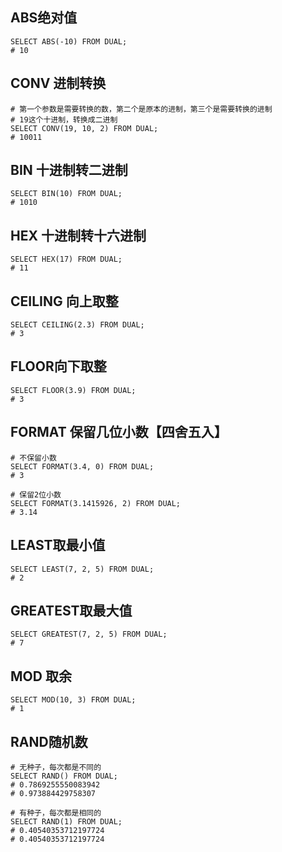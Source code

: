 ## ABS绝对值

```mysql
SELECT ABS(-10) FROM DUAL;
# 10
```



## CONV 进制转换

```mysql
# 第一个参数是需要转换的数，第二个是原本的进制，第三个是需要转换的进制
# 19这个十进制，转换成二进制
SELECT CONV(19, 10, 2) FROM DUAL;
# 10011
```



## BIN 十进制转二进制

```mysql
SELECT BIN(10) FROM DUAL;
# 1010
```



## HEX 十进制转十六进制

```mysql
SELECT HEX(17) FROM DUAL;
# 11
```




## CEILING 向上取整

```mysql
SELECT CEILING(2.3) FROM DUAL;
# 3
```



## FLOOR向下取整

```mysql
SELECT FLOOR(3.9) FROM DUAL;
# 3
```



## FORMAT 保留几位小数【四舍五入】

```mysql
# 不保留小数
SELECT FORMAT(3.4, 0) FROM DUAL;
# 3
```

```mysql
# 保留2位小数
SELECT FORMAT(3.1415926, 2) FROM DUAL;
# 3.14
```



## LEAST取最小值

```mysql
SELECT LEAST(7, 2, 5) FROM DUAL;
# 2
```



## GREATEST取最大值

```mysql
SELECT GREATEST(7, 2, 5) FROM DUAL;
# 7
```



## MOD 取余

```mysql
SELECT MOD(10, 3) FROM DUAL;
# 1
```



## RAND随机数

```mysql
# 无种子，每次都是不同的
SELECT RAND() FROM DUAL;
# 0.7869255550083942
# 0.973884429758307
```

```mysql
# 有种子，每次都是相同的
SELECT RAND(1) FROM DUAL;
# 0.40540353712197724
# 0.40540353712197724
```

